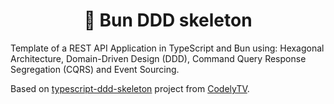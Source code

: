 <h1 align="center">🥟 Bun DDD skeleton</h1>


Template of a REST API Application in TypeScript and Bun using: Hexagonal Architecture, Domain-Driven Design (DDD), Command Query Response Segregation (CQRS) and Event Sourcing.

Based on [typescript-ddd-skeleton](https://github.com/CodelyTV/typescript-ddd-skeleton) project from [CodelyTV](https://github.com/CodelyTV).
